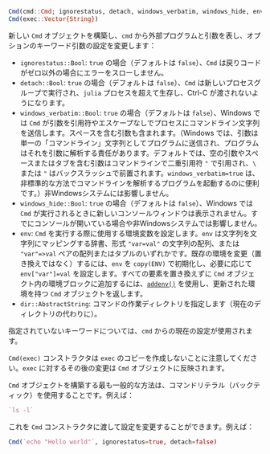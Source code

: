 ```julia
Cmd(cmd::Cmd; ignorestatus, detach, windows_verbatim, windows_hide, env, dir)
Cmd(exec::Vector{String})
```

新しい `Cmd` オブジェクトを構築し、`cmd` から外部プログラムと引数を表し、オプションのキーワード引数の設定を変更します：

  * `ignorestatus::Bool`: `true` の場合（デフォルトは `false`）、`Cmd` は戻りコードがゼロ以外の場合にエラーをスローしません。
  * `detach::Bool`: `true` の場合（デフォルトは `false`）、`Cmd` は新しいプロセスグループで実行され、`julia` プロセスを超えて生存し、Ctrl-C が渡されないようになります。
  * `windows_verbatim::Bool`: `true` の場合（デフォルトは `false`）、Windows では `Cmd` が引数を引用符やエスケープなしでプロセスにコマンドライン文字列を送信します。スペースを含む引数も含まれます。（Windows では、引数は単一の「コマンドライン」文字列としてプログラムに送信され、プログラムはそれを引数に解析する責任があります。デフォルトでは、空の引数やスペースまたはタブを含む引数はコマンドラインで二重引用符 `"` で引用され、`\` または `"` はバックスラッシュで前置されます。`windows_verbatim=true` は、非標準的な方法でコマンドラインを解析するプログラムを起動するのに便利です。）非Windowsシステムには影響しません。
  * `windows_hide::Bool`: `true` の場合（デフォルトは `false`）、Windows では `Cmd` が実行されるときに新しいコンソールウィンドウは表示されません。すでにコンソールが開いている場合や非Windowsシステムでは影響しません。
  * `env`: `Cmd` を実行する際に使用する環境変数を設定します。`env` は文字列を文字列にマッピングする辞書、形式 `"var=val"` の文字列の配列、または `"var"=>val` ペアの配列またはタプルのいずれかです。既存の環境を変更（置き換えではなく）するには、`env` を `copy(ENV)` で初期化し、必要に応じて `env["var"]=val` を設定します。すべての要素を置き換えずに `Cmd` オブジェクト内の環境ブロックに追加するには、[`addenv()`](@ref) を使用し、更新された環境を持つ `Cmd` オブジェクトを返します。
  * `dir::AbstractString`: コマンドの作業ディレクトリを指定します（現在のディレクトリの代わりに）。

指定されていないキーワードについては、`cmd` からの現在の設定が使用されます。

`Cmd(exec)` コンストラクタは `exec` のコピーを作成しないことに注意してください。`exec` に対するその後の変更は `Cmd` オブジェクトに反映されます。

`Cmd` オブジェクトを構築する最も一般的な方法は、コマンドリテラル（バックティック）を使用することです。例えば：

```julia
`ls -l`
```

これを `Cmd` コンストラクタに渡して設定を変更することができます。例えば：

```julia
Cmd(`echo "Hello world"`, ignorestatus=true, detach=false)
```
